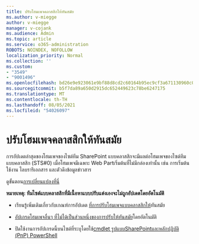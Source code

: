 ```yaml
---
title: ปรับโฮมเพจคลาสสิกให้ทันสมัย
ms.author: v-miegge
author: v-miegge
manager: v-cojank
ms.audience: Admin
ms.topic: article
ms.service: o365-administration
ROBOTS: NOINDEX, NOFOLLOW
localization_priority: Normal
ms.collection: ''
ms.custom:
- "3549"
- "9001496"
ms.openlocfilehash: bd26e9e923061e9bf88d8cd2c60164b95ec9cf3a671130960c0412e3f31acbaf
ms.sourcegitcommit: b5f7da89a650d2915dc652449623c78be6247175
ms.translationtype: MT
ms.contentlocale: th-TH
ms.lasthandoff: 08/05/2021
ms.locfileid: "54026097"
---
```

# <a name="modernize-the-classic-home-page"></a>ปรับโฮมเพจคลาสสิกให้ทันสมัย

การอัปเดตล่าสุดของโฮมเพจของไซต์ทีม SharePoint แบบคลาสสิกจะมีผลต่อโฮมเพจของไซต์ทีมแบบคลาสสิก (STS#0) เมื่อโฮมเพจมีเฉพาะ Web Partเริ่มต้นที่ไม่มีกล่องเท่านั้น เช่น การเริ่มต้นใช้งาน ไลบรารีเอกสาร และตัวดึงข้อมูลข่าวสาร

ดูขั้นตอน[การเปลี่ยนแปลงที่นี่](https://docs.microsoft.com/sharepoint/sharepointonline/media/homepage-upgrade-gif.gif) 

**หมายเหตุ: ทีมไซต์แบบคลาสสิกที่มีเนื้อหาแบบปรับแต่งเองจะไม่ถูกอัปเดตโดยอัตโนมัติ**

* เรียนรู้เพิ่มเติมเกี่ยวกับเกณฑ์การอัปเดต [ที่การปรับโฮมเพจแบบคลาสสิกให้](https://docs.microsoft.com/sharepoint/disable-auto-modernization-classic-home-pages#why-update-classic-team-site-home-pages-to-modern)ทันสมัย

* [อัปเกรดโฮมเพจอื่นๆ ที่ไม่ได้เป็นส่วนหนึ่งของการปรับให้ทันสมัย](https://docs.microsoft.com/sharepoint/dev/transform/modernize-userinterface-site-pages)โดยอัตโนมัติ

* ปิดใช้งานการอัปเกรดนี้บนไซต์ที่ระบุโดยใช้[cmdlet รูปแบบSharePointและหลักปฏิบัติ (PnP) PowerShell](https://docs.microsoft.com/powershell/sharepoint/sharepoint-pnp/sharepoint-pnp-cmdlets)
